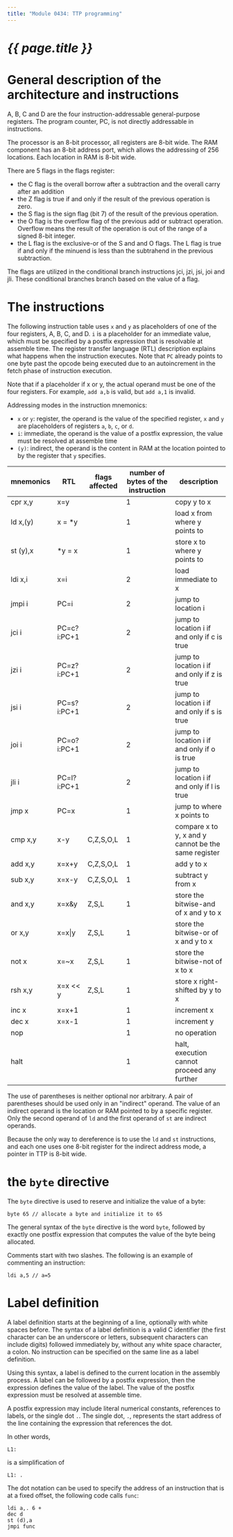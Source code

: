 ```yaml
---
title: "Module 0434: TTP programming"
---
```


# _{{ page.title }}_

# General description of the architecture and instructions

A, B, C and D are the four instruction-addressable general-purpose registers. The program counter, PC, is not directly addressable in instructions.

The processor is an 8-bit processor, all registers are 8-bit wide. The RAM component has an 8-bit address port, which allows the addressing of 256 locations. Each location in RAM is 8-bit wide.

There are 5 flags in the flags register:

* the C flag is the overall borrow after a subtraction and the overall carry after an addition
* the Z flag is true if and only if the result of the previous operation is zero.
* the S flag is the sign flag (bit 7) of the result of the previous operation.
* the O flag is the overflow flag of the previous add or subtract operation. Overflow means the result of the operation is out of the range of a signed 8-bit integer.
* the L flag is the exclusive-or of the S and and O flags. The L flag is true if and only if the minuend is less than the subtrahend in the previous subtraction.

The flags are utilized in the conditional branch instructions jci, jzi, jsi, joi and jli. These conditional branches branch based on the value of a flag. 

# The instructions

The following instruction table uses `x` and `y` as placeholders of one of the four registers, A, B, C, and D. `i` is a placeholder for an immediate value, which must be specified by a postfix expression that is resolvable at assemble time. The register transfer language (RTL) description explains what happens when the instruction executes. Note that `PC` already points to one byte past the opcode being executed due to an autoincrement in the fetch phase of instruction execution.

Note that if a placeholder if x or y, the actual operand must be one of the four registers. For example, `add a,b` is valid, but `add a,1` is invalid.

Addressing modes in the instruction mnemonics:

* `x` or `y`: register, the operand is the value of the specified register, `x` and `y` are placeholders of registers `a`, `b`, `c`, or `d`.
* `i`: immediate, the operand is the value of a postfix expression, the value must be resolved at assemble time
* `(y)`: indirect, the operand is the content in RAM at the location pointed to by the register that `y` specifies.

|mnemonics|RTL|flags affected|number of bytes of the instruction|description|
|-|-|-|-|-|
|cpr x,y|x=y||1|copy y to x|
|ld x,(y)|x = *y||1|load x from where y points to |
|st (y),x|*y = x||1|store x to where y points to|
|ldi x,i|x=i||2|load immediate to x|
|jmpi i|PC=i||2|jump to location i|
|jci i|PC=c?i:PC+1||2|jump to location i if and only if c is true|
|jzi i|PC=z?i:PC+1||2|jump to location i if and only if z is true|
|jsi i|PC=s?i:PC+1||2|jump to location i if and only if s is true|
|joi i|PC=o?i:PC+1||2|jump to location i if and only if o is true|
|jli i|PC=l?i:PC+1||2|jump to location i if and only if l is true|
|jmp x|PC=x||1|jump to where x points to|
|cmp x,y|x-y|C,Z,S,O,L|1|compare x to y, x and y cannot be the same register|
|add x,y|x=x+y|C,Z,S,O,L|1|add y to x|
|sub x,y|x=x-y|C,Z,S,O,L|1|subtract y from x|
|and x,y|x=x&y|Z,S,L|1|store the bitwise-and of x and y to x|
|or x,y|x=x\|y|Z,S,L|1|store the bitwise-or of x and y to x|
|not x|x=~x|Z,S,L|1|store the bitwise-not of x to x|
|rsh x,y|x=x << y|Z,S,L|1|store x right-shifted by y to x|
|inc x|x=x+1||1|increment x|
|dec x|x=x-1||1|increment y|
|nop|||1|no operation|
|halt|||1|halt, execution cannot proceed any further|

The use of parentheses is neither optional nor arbitrary. A pair of parentheses should be used only in an "indirect" operand. The value of an indirect operand is the location or RAM pointed to by a specific register. Only the second operand of `ld` and the first operand of `st` are indirect operands.

Because the only way to dereference is to use the `ld` and `st` instructions, and each one uses one 8-bit register for the indirect address mode, a pointer in TTP is 8-bit wide.

# the `byte` directive

The `byte` directive is used to reserve and initialize the value of a byte:

```
byte 65 // allocate a byte and initialize it to 65
```

The general syntax of the `byte` directive is the word `byte`, followed by exactly one postfix expression that computes the value of the byte being allocated.

Comments start with two slashes. The following is an example of commenting an instruction:

```
ldi a,5 // a=5
```

# Label definition

A label definition starts at the beginning of a line, optionally with white spaces before. The syntax of a label definition is a valid C identifier (the first character can be an underscore or letters, subsequent characters can include digits) followed immediately by, without any white space character, a colon. No instruction can be specified on the same line as a label definition.

Using this syntax, a label is defined to the current location in the assembly process. A label can be followed by a postfix expression, then the expression defines the value of the label. The value of the postfix expression must be resolved at assemble time.

A postfix expression may include literal numerical constants, references to labels, or the single dot `.`. The single dot, `.`, represents the start address of the line containing the expression that references the dot.

In other words, 

```
L1:
```

is a simplification of 

```
L1: .
```

The dot notation can be used to specify the address of an instruction that is at a fixed offset, the following code calls `func`:

```ttpasm
ldi a,. 6 +
dec d
st (d),a
jmpi func
```

